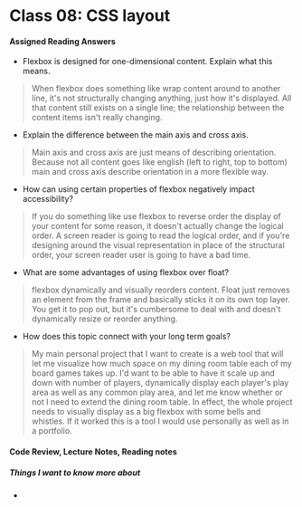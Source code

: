 # Class 08: CSS layout



#### Assigned Reading Answers

- Flexbox is designed for one-dimensional content. Explain what this means.

> When flexbox does something like wrap content around to another line, it's not structurally changing anything, just how it's displayed.  All that content still exists on a single line; the relationship between the content items isn't really changing.  

- Explain the difference between the main axis and cross axis.

> Main axis and cross axis are just means of describing orientation.  Because not all content goes like english (left to right, top to bottom) main and cross axis describe orientation in a more flexible way.

- How can using certain properties of flexbox negatively impact accessibility?

> If you do something like use flexbox to reverse order the display of your content for some reason, it doesn't actually change the logical order.  A screen reader is going to read the logical order, and if you're designing around the visual representation in place of the structural order, your screen reader user is going to have a bad time.

- What are some advantages of using flexbox over float?

> flexbox dynamically and visually reorders content.  Float just removes an element from the frame and basically sticks it on its own top layer.  You get it to pop out, but it's cumbersome to deal with and doesn't dynamically resize or reorder anything.

- How does this topic connect with your long term goals?

> My main personal project that I want to create is a web tool that will let me visualize how much space on my dining room table each of my board games takes up. I'd want to be able to have it scale up and down with number of players, dynamically display each player's play area as well as any common play area, and let me know whether or not I need to extend the dining room table.  In effect, the whole project needs to visually display as a big flexbox with some bells and whistles.  If it worked this is a tool I would use personally as well as in a portfolio.



#### Code Review, Lecture Notes, Reading notes



##### Things I want to know more about

- 